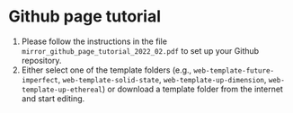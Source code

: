 # Github page tutorial
1. Please follow the instructions in the file `mirror_github_page_tutorial_2022_02.pdf` to set up your Github repository.
2. Either select one of the template folders (e.g., `web-template-future-imperfect`, `web-template-solid-state`, `web-template-up-dimension`, `web-template-up-ethereal`) or download a template folder from the internet and start editing.

